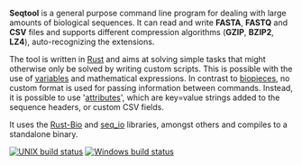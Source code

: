 **Seqtool** is a  general purpose command line program for dealing with
large amounts of biological sequences. It can read and write 
**FASTA**, **FASTQ** and **CSV** files and supports different compression
algorithms (**GZIP**, **BZIP2**, **LZ4**), auto-recognizing the 
extensions.

The tool is written in [Rust](https://www.rust-lang.org/en-US/) and aims at solving simple tasks that might otherwise only be solved by writing
custom scripts. This is possible with the use of 
[variables](wiki/variables) and mathematical expressions.
In contrast to [biopieces](https://github.com/maasha/biopieces),
no custom format is used for passing information between commands.
Instead, it is possible to use '[attributes](wiki/attributes)', which are key=value strings added to the sequence headers, or custom CSV fields.

It uses the [Rust-Bio](http://rust-bio.github.io/) and 
[seq_io](https://github.com/markschl/seq_io) libraries, amongst others
and compiles to a standalone binary.


[![UNIX build status](https://travis-ci.org/markschl/seqtool.svg?branch=master)](https://travis-ci.org/markschl/seqtool/)
[![Windows build status](https://ci.appveyor.com/api/projects/status/github/markschl/seqtool?svg=true)](https://ci.appveyor.com/project/markschl/seqtool)
